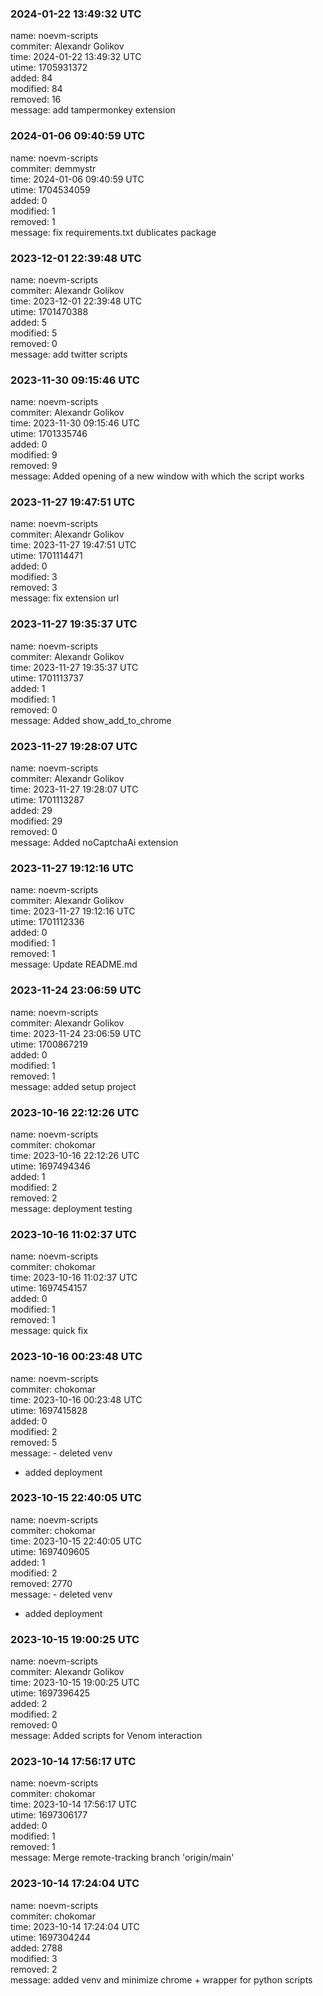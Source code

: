 ### 2024-01-22 13:49:32 UTC
name: noevm-scripts  
commiter: Alexandr Golikov  
time: 2024-01-22 13:49:32 UTC  
utime: 1705931372  
added: 84  
modified: 84  
removed: 16  
message: add tampermonkey extension

### 2024-01-06 09:40:59 UTC
name: noevm-scripts  
commiter: demmystr  
time: 2024-01-06 09:40:59 UTC  
utime: 1704534059  
added: 0  
modified: 1  
removed: 1  
message: fix requirements.txt dublicates package

### 2023-12-01 22:39:48 UTC
name: noevm-scripts  
commiter: Alexandr Golikov  
time: 2023-12-01 22:39:48 UTC  
utime: 1701470388  
added: 5  
modified: 5  
removed: 0  
message: add twitter scripts

### 2023-11-30 09:15:46 UTC
name: noevm-scripts  
commiter: Alexandr Golikov  
time: 2023-11-30 09:15:46 UTC  
utime: 1701335746  
added: 0  
modified: 9  
removed: 9  
message: Added opening of a new window with which the script works

### 2023-11-27 19:47:51 UTC
name: noevm-scripts  
commiter: Alexandr Golikov  
time: 2023-11-27 19:47:51 UTC  
utime: 1701114471  
added: 0  
modified: 3  
removed: 3  
message: fix extension url

### 2023-11-27 19:35:37 UTC
name: noevm-scripts  
commiter: Alexandr Golikov  
time: 2023-11-27 19:35:37 UTC  
utime: 1701113737  
added: 1  
modified: 1  
removed: 0  
message: Added show_add_to_chrome

### 2023-11-27 19:28:07 UTC
name: noevm-scripts  
commiter: Alexandr Golikov  
time: 2023-11-27 19:28:07 UTC  
utime: 1701113287  
added: 29  
modified: 29  
removed: 0  
message: Added noCaptchaAi extension

### 2023-11-27 19:12:16 UTC
name: noevm-scripts  
commiter: Alexandr Golikov  
time: 2023-11-27 19:12:16 UTC  
utime: 1701112336  
added: 0  
modified: 1  
removed: 1  
message: Update README.md

### 2023-11-24 23:06:59 UTC
name: noevm-scripts  
commiter: Alexandr Golikov  
time: 2023-11-24 23:06:59 UTC  
utime: 1700867219  
added: 0  
modified: 1  
removed: 1  
message: added setup project

### 2023-10-16 22:12:26 UTC
name: noevm-scripts  
commiter: chokomar  
time: 2023-10-16 22:12:26 UTC  
utime: 1697494346  
added: 1  
modified: 2  
removed: 2  
message: deployment testing

### 2023-10-16 11:02:37 UTC
name: noevm-scripts  
commiter: chokomar  
time: 2023-10-16 11:02:37 UTC  
utime: 1697454157  
added: 0  
modified: 1  
removed: 1  
message: quick fix

### 2023-10-16 00:23:48 UTC
name: noevm-scripts  
commiter: chokomar  
time: 2023-10-16 00:23:48 UTC  
utime: 1697415828  
added: 0  
modified: 2  
removed: 5  
message: - deleted venv
- added deployment

### 2023-10-15 22:40:05 UTC
name: noevm-scripts  
commiter: chokomar  
time: 2023-10-15 22:40:05 UTC  
utime: 1697409605  
added: 1  
modified: 2  
removed: 2770  
message: - deleted venv
- added deployment

### 2023-10-15 19:00:25 UTC
name: noevm-scripts  
commiter: Alexandr Golikov  
time: 2023-10-15 19:00:25 UTC  
utime: 1697396425  
added: 2  
modified: 2  
removed: 0  
message: Added scripts for Venom interaction

### 2023-10-14 17:56:17 UTC
name: noevm-scripts  
commiter: chokomar  
time: 2023-10-14 17:56:17 UTC  
utime: 1697306177  
added: 0  
modified: 1  
removed: 1  
message: Merge remote-tracking branch 'origin/main'

### 2023-10-14 17:24:04 UTC
name: noevm-scripts  
commiter: chokomar  
time: 2023-10-14 17:24:04 UTC  
utime: 1697304244  
added: 2788  
modified: 3  
removed: 2  
message: added venv and minimize chrome + wrapper for python scripts

